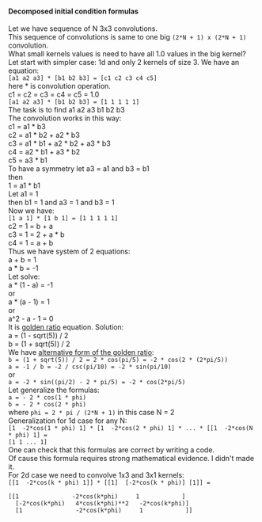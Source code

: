#### Decomposed initial condition formulas  
Let we have sequence of N 3x3 convolutions.  
This sequence of convolutions is same to one big ```(2*N + 1) x (2*N + 1)``` convolution.  
What small kernels values is need to have all 1.0 values in the big kernel?  
Let start with simpler case: 1d and only 2 kernels of size 3.
We have an equation:  
```[a1 a2 a3] * [b1 b2 b3] = [c1 c2 c3 c4 c5]```  
here * is convolution operation.  
c1 = c2 = c3 = c4 = c5 = 1.0  
```[a1 a2 a3] * [b1 b2 b3] = [1 1 1 1 1]```   
The task is to find a1 a2 a3 b1 b2 b3  
The convolution works in this way:  
c1 = a1 * b3  
c2 = a1 * b2 + a2 * b3  
c3 = a1 * b1 + a2 * b2 + a3 * b3  
c4 = a2 * b1 + a3 * b2  
c5 = a3 * b1  
To have a symmetry let a3 = a1 and b3 = b1  
then  
1 = a1 * b1  
Let a1 = 1  
then b1 = 1  and a3 = 1 and b3 = 1  
Now we have:  
```[1 a 1] * [1 b 1] = [1 1 1 1 1]```  
c2 = 1 = b + a  
c3 = 1 = 2 + a * b  
c4 = 1 = a + b  
Thus we have system of 2 equations:   
a + b = 1  
a * b = -1  
Let solve:  
a * (1 - a) = -1  
or  
a * (a - 1) = 1  
or  
a^2 - a - 1 = 0  
It is [golden ratio](https://en.wikipedia.org/wiki/Golden_ratio#Calculation) equation.
Solution:  
a = (1 - sqrt(5)) / 2  
b = (1 + sqrt(5)) / 2  
We have [alternative form of the golden ratio](https://en.wikipedia.org/wiki/Golden_ratio#Alternative_forms):  
```b = (1 + sqrt(5)) / 2 = 2 * cos(pi/5) = -2 * cos(2 * (2*pi/5))```  
```a = -1 / b = -2 / csc(pi/10) = -2 * sin(pi/10) ```  
or  
```a = -2 * sin((pi/2) - 2 * pi/5) = -2 * cos(2*pi/5)```  
Let generalize the formulas:  
```a = - 2 * cos(1 * phi)```   
```b = - 2 * cos(2 * phi)```  
where ```phi = 2 * pi / (2*N + 1)```
in this case N = 2  
Generalization for 1d case for any N:  
```[1  -2*cos(1 * phi) 1] * [1  -2*cos(2 * phi) 1] * ... * [[1  -2*cos(N * phi) 1] =```  
```[1 1 ... 1]```   
One can check that this formulas are correct by writing a code.  
Of cause this formula requires strong mathematical evidence. I didn't made it.  
For 2d case we need to convolve 1x3 and 3x1 kernels:  
```[[1  -2*cos(k * phi) 1]] * [[1]  [-2*cos(k * phi)] [1]] =```  
```text
[[1               -2*cos(k*phi)     1            ]
  [-2*cos(k*phi)   4*cos(k*phi)**2   -2*cos(k*phi)]
  [1               -2*cos(k*phi)     1            ]]
``` 
  





 
  